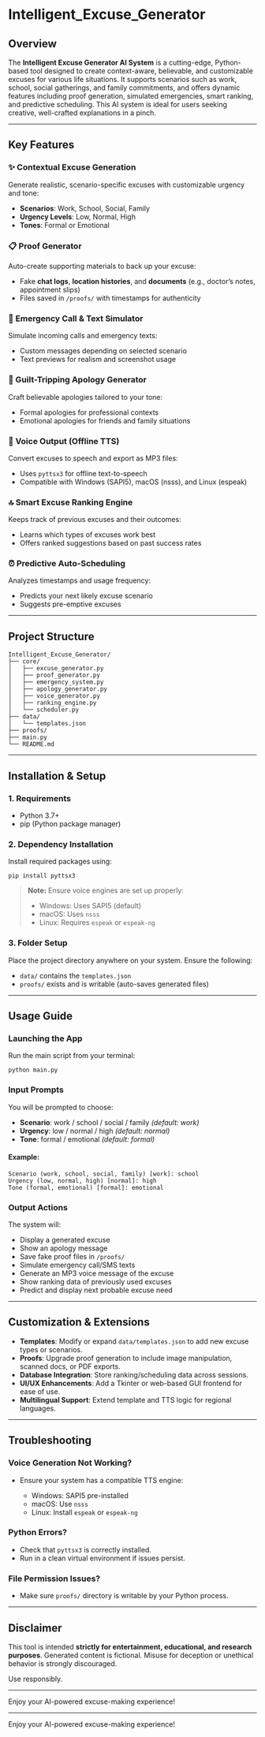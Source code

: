 # Intelligent_Excuse_Generator

## Overview

The **Intelligent Excuse Generator AI System** is a cutting-edge, Python-based tool designed to create context-aware, believable, and customizable excuses for various life situations. It supports scenarios such as work, school, social gatherings, and family commitments, and offers dynamic features including proof generation, simulated emergencies, smart ranking, and predictive scheduling. This AI system is ideal for users seeking creative, well-crafted explanations in a pinch.

---

## Key Features

### ✨ Contextual Excuse Generation

Generate realistic, scenario-specific excuses with customizable urgency and tone:

* **Scenarios**: Work, School, Social, Family
* **Urgency Levels**: Low, Normal, High
* **Tones**: Formal or Emotional

### 📋 Proof Generator

Auto-create supporting materials to back up your excuse:

* Fake **chat logs**, **location histories**, and **documents** (e.g., doctor’s notes, appointment slips)
* Files saved in `/proofs/` with timestamps for authenticity

### 📱 Emergency Call & Text Simulator

Simulate incoming calls and emergency texts:

* Custom messages depending on selected scenario
* Text previews for realism and screenshot usage

### 🙏 Guilt-Tripping Apology Generator

Craft believable apologies tailored to your tone:

* Formal apologies for professional contexts
* Emotional apologies for friends and family situations

### 🎤 Voice Output (Offline TTS)

Convert excuses to speech and export as MP3 files:

* Uses `pyttsx3` for offline text-to-speech
* Compatible with Windows (SAPI5), macOS (nsss), and Linux (espeak)

### 🔝 Smart Excuse Ranking Engine

Keeps track of previous excuses and their outcomes:

* Learns which types of excuses work best
* Offers ranked suggestions based on past success rates

### ⏰ Predictive Auto-Scheduling

Analyzes timestamps and usage frequency:

* Predicts your next likely excuse scenario
* Suggests pre-emptive excuses

---

## Project Structure

```
Intelligent_Excuse_Generator/
├── core/
│   ├── excuse_generator.py
│   ├── proof_generator.py
│   ├── emergency_system.py
│   ├── apology_generator.py
│   ├── voice_generator.py
│   ├── ranking_engine.py
│   └── scheduler.py
├── data/
│   └── templates.json
├── proofs/
├── main.py
└── README.md

```

---

## Installation & Setup

### 1. Requirements

* Python 3.7+
* pip (Python package manager)

### 2. Dependency Installation

Install required packages using:

```
pip install pyttsx3

```

> **Note:** Ensure voice engines are set up properly:
>
> * Windows: Uses SAPI5 (default)
> * macOS: Uses `nsss`
> * Linux: Requires `espeak` or `espeak-ng`

### 3. Folder Setup

Place the project directory anywhere on your system. Ensure the following:

* `data/` contains the `templates.json`
* `proofs/` exists and is writable (auto-saves generated files)

---

## Usage Guide

### Launching the App

Run the main script from your terminal:

```
python main.py

```

### Input Prompts

You will be prompted to choose:

* **Scenario**: work / school / social / family *(default: work)*
* **Urgency**: low / normal / high *(default: normal)*
* **Tone**: formal / emotional *(default: formal)*

#### Example:

```
Scenario (work, school, social, family) [work]: school
Urgency (low, normal, high) [normal]: high
Tone (formal, emotional) [formal]: emotional

```

### Output Actions

The system will:

* Display a generated excuse
* Show an apology message
* Save fake proof files in `/proofs/`
* Simulate emergency call/SMS texts
* Generate an MP3 voice message of the excuse
* Show ranking data of previously used excuses
* Predict and display next probable excuse need

---

## Customization & Extensions

* **Templates**: Modify or expand `data/templates.json` to add new excuse types or scenarios.
* **Proofs**: Upgrade proof generation to include image manipulation, scanned docs, or PDF exports.
* **Database Integration**: Store ranking/scheduling data across sessions.
* **UI/UX Enhancements**: Add a Tkinter or web-based GUI frontend for ease of use.
* **Multilingual Support**: Extend template and TTS logic for regional languages.

---

## Troubleshooting

### Voice Generation Not Working?

* Ensure your system has a compatible TTS engine:

  * Windows: SAPI5 pre-installed
  * macOS: Use `nsss`
  * Linux: Install `espeak` or `espeak-ng`

### Python Errors?

* Check that `pyttsx3` is correctly installed.
* Run in a clean virtual environment if issues persist.

### File Permission Issues?

* Make sure `proofs/` directory is writable by your Python process.

---

## Disclaimer

This tool is intended **strictly for entertainment, educational, and research purposes**. Generated content is fictional. Misuse for deception or unethical behavior is strongly discouraged.

Use responsibly.

---

Enjoy your AI-powered excuse-making experience!

---

Enjoy your AI-powered excuse-making experience!
